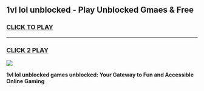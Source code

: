 
## 1vl lol unblocked - Play Unblocked Gmaes & Free
<h3>
<a href="https://news.freeplayer.one?title=1vl_lol_unblocked&ref=23F">CLICK TO PLAY</a></h3>
<hr>

<h3>
<a href="https://news.freeplayer.one?title=1vl_lol_unblocked&ref=23F">CLICK 2 PLAY</a>
  
</h3>

<a href="https://news.freeplayer.one?title=1vl_lol_unblocked&ref=23F/"><img src="https://clearcache.store/games.png"></a>


**1vl lol unblocked games unblocked: Your Gateway to Fun and Accessible Online Gaming**
